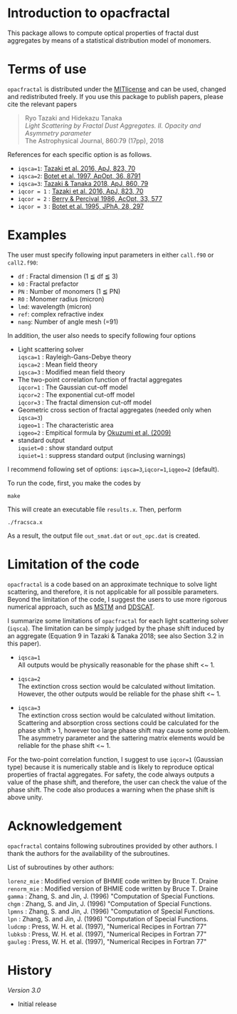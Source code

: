 # Introduction to opacfractal

This package allows to compute optical properties of fractal dust aggregates 
by means of a statistical distribution model of monomers.

# Terms of use

`opacfractal` is distributed under the [MITlicense](https://opensource.org/licenses/MIT) and can be used, changed
and redistributed freely. If you use this package to publish papers, please cite the relevant papers

> Ryo Tazaki and Hidekazu Tanaka  
> *Light Scattering by Fractal Dust Aggregates. II. Opacity and Asymmetry parameter*  
> The Astrophysical Journal, 860:79 (17pp), 2018

References for each specific option is as follows.

 - `iqsca=1`: [Tazaki et al. 2016, ApJ, 823, 70](https://ui.adsabs.harvard.edu/abs/2016ApJ...823...70T)
 - `iqsca=2`: [Botet et al. 1997, ApOpt, 36, 8791](https://ui.adsabs.harvard.edu/abs/1997ApOpt..36.8791B)
 - `iqsca=3`: [Tazaki & Tanaka 2018, ApJ, 860, 79](https://ui.adsabs.harvard.edu/abs/2018ApJ...860...79T/)
 - `iqcor = 1` : [Tazaki et al. 2016, ApJ, 823, 70](https://ui.adsabs.harvard.edu/abs/2016ApJ...823...70T)
 - `iqcor = 2` : [Berry & Percival 1986, AcOpt, 33, 577](https://ui.adsabs.harvard.edu/abs/1986AcOpt..33..577B)
 - `iqcor = 3` : [Botet et al. 1995, JPhA, 28, 297](https://ui.adsabs.harvard.edu/abs/1995JPhA...28..297B)


# Examples 

The user must specify following input parameters in either `call.f90` or `call2.f90`:

- `df` : Fractal dimension (1 ≦ df ≦ 3)
- `k0` : Fractal prefactor
- `PN` : Number of monomers (1 ≦ PN)
- `R0` : Monomer radius (micron)
- `lmd`: wavelength (micron)
- `ref`: complex refractive index
- `nang`: Number of angle mesh (=91) 

In addition, the user also needs to specify following four options

- Light scattering solver   
  `iqsca=1` : Rayleigh-Gans-Debye theory  
  `iqsca=2` : Mean field theory  
  `iqsca=3` : Modified mean field theory  
- The two-point correlation function of fractal aggregates  
  `iqcor=1` : The Gaussian cut-off model  
  `iqcor=2` : The exponential cut-off model  
  `iqcor=3` : The fractal dimension cut-off model  
- Geometric cross section of fractal aggregates (needed only when `iqsca=3`)  
  `iqgeo=1` : The characteristic area   
  `iqgeo=2` : Empitical formula by [Okuzumi et al. (2009)](https://ui.adsabs.harvard.edu/abs/2009ApJ...707.1247O)  
- standard output  
  `iquiet=0` : show standard output  
  `iquiet=1` : suppress standard output (inclusing warnings)  
	
I recommend following set of options: `iqsca=3`,`iqcor=1`,`iqgeo=2` (default).  

To run the code, first, you make the codes by
```
make
```
This will create an executable file `results.x`. Then, perform
```
./fracsca.x
```
As a result, the output file `out_smat.dat` or `out_opc.dat` is created. 

# Limitation of the code 

`opacfractal` is a code based on an approximate technique to solve light scattering, and therefore, it is not applicable for all possible parameters. Beyond the limitation of the code, I suggest the users to use more rigorous numerical approach, such as [MSTM](https://www.eng.auburn.edu/~dmckwski/scatcodes/) and [DDSCAT](http://ddscat.wikidot.com/).

I summarize some limitations of `opacfractal` for each light scattering solver (`iqsca`). The limitation can be simply judged by the phase shift induced by an aggregate (Equation 9 in Tazaki & Tanaka 2018; see also Section 3.2 in this paper).

- `iqsca=1`   
  All outputs would be physically reasonable for the phase shift <~ 1.   
 
- `iqsca=2`  
 The extinction cross section would be calculated without limitation.  
 However, the other outputs would be reliable for the phase shift <~ 1.  

- `iqsca=3`  
  The extinction cross section would be calculated without limitation. Scattering and absorption cross sections could be calculated for the phase shift > 1, however too large phase shift may cause some problem. The asymmetry parameter and the sattering matrix elements would be reliable for the phase shift <~ 1.  

 For the two-point correlation function, I suggest to use `iqcor=1` (Gaussian type) because it is numerically stable and is likely to reproduce optical properties of fractal aggregates. For safety, the code always outputs a value of the phase shift, and therefore, the user can check the value of the phase shift. The code also produces a warning when the phase shift is above unity. 

# Acknowledgement 

`opacfractal` contains following subroutines provided by other authors.
I thank the authors for the availability of the subroutines.  

List of subroutines by other authors:  

`lorenz_mie`  : Modified version of BHMIE code written by Bruce T. Draine  
`renorm_mie`  : Modified version of BHMIE code written by Bruce T. Draine  
`gamma`       : Zhang, S. and Jin, J. (1996) "Computation of Special Functions.  
`chgm`        : Zhang, S. and Jin, J. (1996) "Computation of Special Functions.  
`lpmns`       : Zhang, S. and Jin, J. (1996) "Computation of Special Functions.  
`lpn`         : Zhang, S. and Jin, J. (1996) "Computation of Special Functions.  
`ludcmp`      : Press, W. H. et al. (1997), "Numerical Recipes in Fortran 77"    
`lubksb`      : Press, W. H. et al. (1997), "Numerical Recipes in Fortran 77"  
`gauleg`      : Press, W. H. et al. (1997), "Numerical Recipes in Fortran 77"  


# History

*Version 3.0*
- Initial release 
